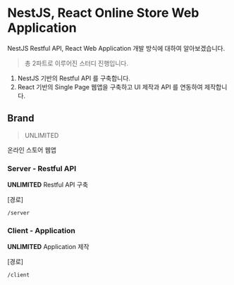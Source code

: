 # NestJS, React Online Store Web Application

NestJS Restful API, React Web Application 개발 방식에 대하여 알아보겠습니다.

> 총 2파트로 이루어진 스터디 진행입니다.

1. NestJS 기반의 Restful API 를 구축합니다.
2. React 기반의 Single Page 웹앱을 구축하고 UI 제작과 API 를 연동하여 제작합니다. 

## Brand

> UNLIMITED

온라인 스토어 웹앱

### Server - Restful API

**UNLIMITED** Restful API 구축

[경로]
```
/server
```

### Client - Application

**UNLIMITED** Application 제작

[경로]
```
/client
```